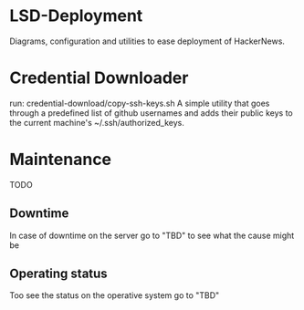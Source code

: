 # LSD-Deployment
Diagrams, configuration and utilities to ease deployment of HackerNews.

# Credential Downloader
run: credential-download/copy-ssh-keys.sh
A simple utility that goes through a predefined list of github usernames and adds their public keys to the current machine's ~/.ssh/authorized_keys.

# Maintenance

TODO

## Downtime
In case of downtime on the server go to "TBD" to see what the cause might be

## Operating status
Too see the status on the operative system go to "TBD"

